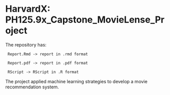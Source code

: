 # HarvardX: PH125.9x_Capstone_MovieLense_Project

The repository has:

     Report.Rmd -> report in .rmd format

     Report.pdf -> report in .pdf format

     RScript -> RScript in .R format 
     
 The project applied machine learning strategies to develop a movie recommendation system.
